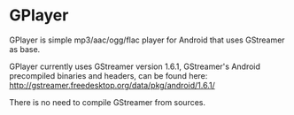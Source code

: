 # GPlayer

GPlayer is simple mp3/aac/ogg/flac player for Android that uses GStreamer as base.

GPlayer currently uses GStreamer version 1.6.1,
GStreamer's Android precompiled binaries and headers, can be found here:
http://gstreamer.freedesktop.org/data/pkg/android/1.6.1/

There is no need to compile GStreamer from sources.
